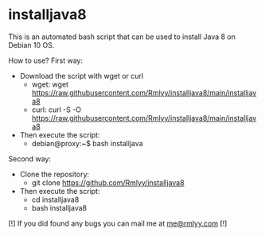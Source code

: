 # installjava8
This is an automated bash script that can be used to install Java 8 on Debian 10 OS.

How to use?
 First way:
  - Download the script with wget or curl
     * wget: wget https://raw.githubusercontent.com/Rmlyy/installjava8/main/installjava8
     * curl: curl -S -O https://raw.githubusercontent.com/Rmlyy/installjava8/main/installjava8
  - Then execute the script: 
     * debian@proxy:~$ bash installjava

 Second way:
  - Clone the repository: 
     * git clone https://github.com/Rmlyy/installjava8
  - Then execute the script:
     * cd installjava8
     * bash installjava8
    
   
   [!] If you did found any bugs you can mail me at me@rmlyy.com [!]
  
